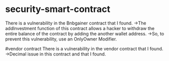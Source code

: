 # security-smart-contract

There is a vulnerability in the Bnbgainer contract that I found.
->The addInvestment function of this contract allows a hacker to withdraw the entire balance of the contract by adding the another wallet address.
->So, to prevent this vulnerability, use an OnlyOwner Modifier.

#vendor contract
There is a vulnerability in the vendor contract that I found.
->Decimal issue in this contract and that I found.
